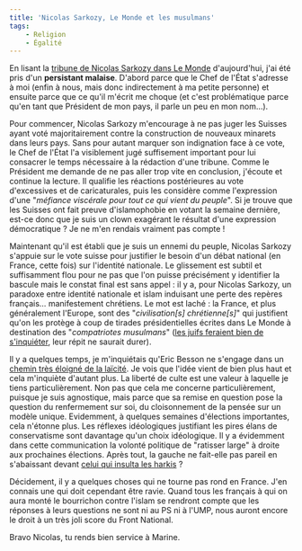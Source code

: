 ```yaml
---
title: 'Nicolas Sarkozy, Le Monde et les musulmans'
tags:
    - Religion
    - Égalité
---
```


En lisant la
[tribune de Nicolas Sarkozy dans Le Monde](http://www.lemonde.fr/idees/article/2009/12/08/m-sarkozy-respecter-ceux-qui-arrivent-respecter-ceux-qui-accueillent_1277422_3232.html)
d'aujourd'hui, j'ai été pris d'un **persistant malaise**. D'abord parce que le
Chef de l'État s'adresse à moi (enfin à nous, mais donc indirectement à ma
petite personne) et ensuite parce que ce qu'il m'écrit me choque (et c'est
problématique parce qu'en tant que Président de mon pays, il parle un peu en mon
nom…).

<!-- more -->

Pour commencer, Nicolas Sarkozy m'encourage à ne pas juger les Suisses ayant
voté majoritairement contre la construction de nouveaux minarets dans leurs
pays. Sans pour autant marquer son indignation face à ce vote, le Chef de l'État
l'a visiblement jugé suffisement important pour lui consacrer le temps
nécessaire à la rédaction d'une tribune. Comme le Président me demande de ne pas
aller trop vite en conclusion, j'écoute et continue la lecture. Il qualifie les
réactions postérieures au vote d'excessives et de caricaturales, puis les
considère comme l'expression d'une "_méfiance viscérale pour tout ce qui vient
du peuple_". Si je trouve que les Suisses ont fait preuve d'islamophobie en
votant la semaine dernière, est-ce donc que je suis un clown exagérant le
résultat d'une expression démocratique ? Je ne m'en rendais vraiment pas compte
!

Maintenant qu'il est établi que je suis un ennemi du peuple, Nicolas Sarkozy
s'appuie sur le vote suisse pour justifier le besoin d'un débat national (en
France, cette fois) sur l'identité nationale. Le glissement est subtil et
suffisamment flou pour ne pas que l'on puisse précisément y identifier la
bascule mais le constat final est sans appel : il y a, pour Nicolas Sarkozy, un
paradoxe entre identité nationale et islam induisant une perte des repères
français… manifestement chrétiens. Le mot est laché : la France, et plus
généralement l'Europe, sont des "_civilisation[s] chrétienne[s]_" qui justifient
qu'on les protège à coup de tirades présidentielles écrites dans Le Monde à
destination des "_compatriotes musulmans_"
([les juifs feraient bien de s'inquiéter](http://www.lefigaro.fr/editos/2009/12/03/01031-20091203ARTFIG00019-minarets-l-europe-doit-changer-son-regard-sur-l-islam-.php),
leur répit ne saurait durer).

Il y a quelques temps, je m'inquiétais qu'Eric Besson ne s'engage dans un
[chemin très éloigné de la laïcité](/notes/2009-11-communautar-r-us/). Je vois
que l'idée vient de bien plus haut et cela m'inquiète d'autant plus. La liberté
de culte est une valeur à laquelle je tiens particulièrement. Non pas que cela
me concerne particulièrement, puisque je suis agnostique, mais parce que sa
remise en question pose la question du renfermement sur soi, du cloisonnement de
la pensée sur un modèle unique. Evidemment, à quelques semaines d'élections
importantes, cela n'étonne plus. Les réflexes idéologiques justifiant les pires
élans de conservatisme sont davantage qu'un choix idéologique. Il y a évidemment
dans cette communication la volonté politique de "ratisser large" à droite aux
prochaines élections. Après tout, la gauche ne fait-elle pas pareil en
s'abaissant devant
[celui qui insulta les harkis](http://www.lefigaro.fr/politique/2009/12/10/01002-20091210ARTFIG00135-georges-freche-met-le-ps-face-a-ses-contradictions-.php)
?

Décidement, il y a quelques choses qui ne tourne pas rond en France. J'en
connais une qui doit cependant être ravie. Quand tous les français à qui on aura
monté le bourrichon contre l'islam se rendront compte que les réponses à leurs
questions ne sont ni au PS ni à l'UMP, nous auront encore le droit à un très
joli score du Front National.

Bravo Nicolas, tu rends bien service à Marine.
